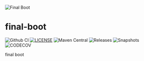 ![Final Boot](LOGO.png)

# final-boot

![Github CI](https://github.com/final-projects/final-boot/workflows/ci/badge.svg)
[![LICENSE](https://img.shields.io/github/license/final-projects/final-boot)](http://www.apache.org/licenses/LICENSE-2.0.html)
![Maven Central](https://img.shields.io/maven-central/v/org.ifinalframework.boot/final-boot?label=maven)
![Releases](https://img.shields.io/nexus/r/org.ifinalframework.boot/final-boot?server=https://s01.oss.sonatype.org&label=Releases)
![Snapshots](https://img.shields.io/nexus/s/org.ifinalframework.boot/final-boot?server=https://s01.oss.sonatype.org&label=Snapshots)
![CODECOV](https://codecov.io/gh/final-projects/final-boot/branch/main/graph/badge.svg)

final boot
